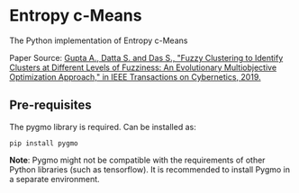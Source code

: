 # Entropy c-Means

The Python implementation of Entropy c-Means

Paper Source: [Gupta A., Datta S. and Das S., "Fuzzy Clustering to Identify Clusters at Different Levels of Fuzziness: An Evolutionary Multiobjective Optimization Approach," in IEEE Transactions on Cybernetics, 2019.](https://ieeexplore.ieee.org/document/8692725)

## Pre-requisites

The pygmo library is required. Can be installed as:

```
pip install pygmo
```

**Note**: Pygmo might not be compatible with the requirements of other Python libraries (such as tensorflow). It is recommended to install Pygmo in a separate environment.


